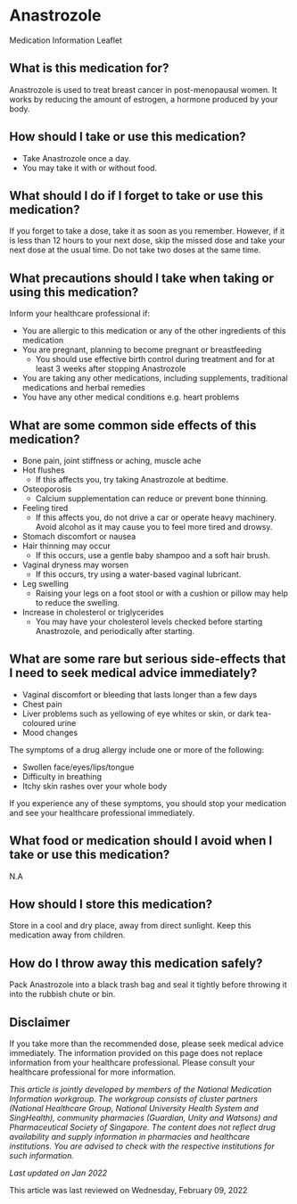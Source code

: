 # Anastrozole

Medication Information Leaflet

What is this medication for?
----------------------------

Anastrozole is used to treat breast cancer in post-menopausal women. It works by reducing the amount of estrogen, a hormone produced by your body.

How should I take or use this medication?
-----------------------------------------

* Take Anastrozole once a day.
* You may take it with or without food.

What should I do if I forget to take or use this medication?
------------------------------------------------------------

If you forget to take a dose, take it as soon as you remember. However, if it is less than 12 hours to your next dose, skip the missed dose and take your next dose at the usual time. Do not take two doses at the same time.

What precautions should I take when taking or using this medication?
--------------------------------------------------------------------

Inform your healthcare professional if:

* You are allergic to this medication or any of the other ingredients of this medication
* You are pregnant, planning to become pregnant or breastfeeding
  + You should use effective birth control during treatment and for at least 3 weeks after stopping Anastrozole
* You are taking any other medications, including supplements, traditional medications and herbal remedies
* You have any other medical conditions e.g. heart problems

What are some common side effects of this medication?
-----------------------------------------------------

* Bone pain, joint stiffness or aching, muscle ache
* Hot flushes
  + If this affects you, try taking Anastrozole at bedtime.
* Osteoporosis
  + Calcium supplementation can reduce or prevent bone thinning.
* Feeling tired
  + If this affects you, do not drive a car or operate heavy machinery. Avoid alcohol as it may cause you to feel more tired and drowsy.
* Stomach discomfort or nausea
* Hair thinning may occur
  + If this occurs, use a gentle baby shampoo and a soft hair brush.
* Vaginal dryness may worsen
  + If this occurs, try using a water-based vaginal lubricant.
* Leg swelling
  + Raising your legs on a foot stool or with a cushion or pillow may help to reduce the swelling.
* Increase in cholesterol or triglycerides
  + You may have your cholesterol levels checked before starting Anastrozole, and periodically after starting.

What are some rare but serious side-effects that I need to seek medical advice immediately?
-------------------------------------------------------------------------------------------

* Vaginal discomfort or bleeding that lasts longer than a few days
* Chest pain
* Liver problems such as yellowing of eye whites or skin, or dark tea-coloured urine
* Mood changes

The symptoms of a drug allergy include one or more of the following:

* Swollen face/eyes/lips/tongue
* Difficulty in breathing
* Itchy skin rashes over your whole body

If you experience any of these symptoms, you should stop your medication and see your healthcare professional immediately.

What food or medication should I avoid when I take or use this medication?
--------------------------------------------------------------------------

N.A

How should I store this medication?
-----------------------------------

Store in a cool and dry place, away from direct sunlight. Keep this medication away from children.

How do I throw away this medication safely?
-------------------------------------------

Pack Anastrozole into a black trash bag and seal it tightly before throwing it into the rubbish chute or bin. 

Disclaimer
----------

If you take more than the recommended dose, please seek medical advice immediately. The information provided on this page does not replace information from your healthcare professional. Please consult your healthcare professional for more information.

*This article is jointly developed by members of the National Medication Information workgroup. The workgroup consists of cluster partners (National Healthcare Group, National University Health System and SingHealth), community pharmacies (Guardian, Unity and Watsons) and Pharmaceutical Society of Singapore. The content does not reflect drug availability and supply information in pharmacies and healthcare institutions. You are advised to check with the respective institutions for such information.*

*Last updated on Jan 2022*

This article was last reviewed on
Wednesday, February 09, 2022
